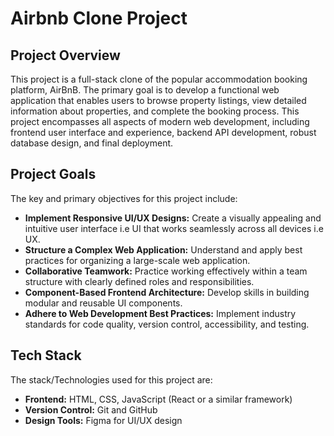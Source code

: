 # Airbnb Clone Project 

## Project Overview 
This project is a full-stack clone of the popular accommodation booking platform, AirBnB. The primary goal is to develop a functional web application that enables users to browse property listings, view detailed information about properties, and complete the booking process. This project encompasses all aspects of modern web development, including frontend user interface and experience, backend API development, robust database design, and final deployment.

## Project Goals 

The key and primary objectives for this project include: 

* **Implement Responsive UI/UX Designs:** Create a visually appealing and intuitive user interface i.e UI that works seamlessly across all devices i.e UX.
* **Structure a Complex Web Application:** Understand and apply best practices for organizing a large-scale web application.
* **Collaborative Teamwork:** Practice working effectively within a team structure with clearly defined roles and responsibilities.
* **Component-Based Frontend Architecture:** Develop skills in building modular and reusable UI components.
* **Adhere to Web Development Best Practices:** Implement industry standards for code quality, version control, accessibility, and testing.

## Tech Stack

The stack/Technologies used for this project are: 

* **Frontend:** HTML, CSS, JavaScript (React or a similar framework)
* **Version Control:** Git and GitHub
* **Design Tools:** Figma for UI/UX design
